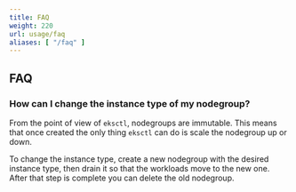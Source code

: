 ```yaml
---
title: FAQ
weight: 220
url: usage/faq
aliases: [ "/faq" ]
---
```


## FAQ

### How can I change the instance type of my nodegroup?

From the point of view of `eksctl`, nodegroups are immutable. This means that once created the only thing `eksctl` 
can do is scale the nodegroup up or down.

To change the instance type, create a new nodegroup with the desired instance type, then drain it so that the 
workloads move to the new one. After that step is complete you can delete the old nodegroup.

